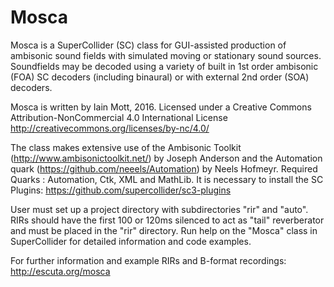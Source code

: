 # Mosca
Mosca is a SuperCollider (SC) class for GUI-assisted production of ambisonic sound fields with simulated moving or stationary sound sources. Soundfields may be decoded using a variety of built in 1st order ambisonic (FOA) SC decoders (including binaural) or with external 2nd order (SOA) decoders.

Mosca is written by Iain Mott, 2016. Licensed under a Creative Commons Attribution-NonCommercial 4.0 International License http://creativecommons.org/licenses/by-nc/4.0/

The class makes extensive use of the Ambisonic Toolkit (http://www.ambisonictoolkit.net/) by Joseph Anderson and the Automation quark (https://github.com/neeels/Automation) by Neels Hofmeyr. Required Quarks : Automation, Ctk, XML and MathLib. It is necessary to install the SC Plugins: https://github.com/supercollider/sc3-plugins

User must set up a project directory with subdirectories "rir" and "auto". RIRs should have the first 100 or 120ms silenced to act as "tail" reverberator and must be placed in the "rir" directory. Run help on the "Mosca" class in SuperCollider for detailed information and code examples.

For further information and example RIRs and B-format recordings: http://escuta.org/mosca